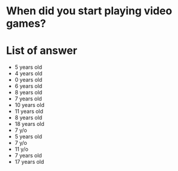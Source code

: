 # When did you start playing video games?

# List of answer
- 5 years old
- 4 years old
- 0 years old
- 6 years old
- 8 years old
- 7 years old
- 10 years old
- 11 years old
- 8 years old
- 18 years old
- 7 y/o
- 5 years old
- 7 y/o
- 11 y/o
- 7 years old
- 17 years old
